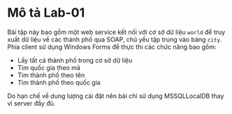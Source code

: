 # Mô tả Lab-01
Bài tập này bao gồm một web service kết nối với cơ sở dữ liệu `world` để truy xuất dữ liệu về các thành phố qua SOAP, chủ yếu tập trung vào bảng `city`. Phía client sử dụng Windows Forms để thực thi các chức năng bao gồm:

- Lấy tất cả thành phố trong cơ sở dữ liệu
- Tìm quốc gia theo mã
- Tìm thành phố theo tên
- Tìm thành phố theo quốc gia

Do hạn chế về dung lượng cài đặt nên bài chỉ sử dụng MSSQLLocalDB thay vì server đầy đủ.
